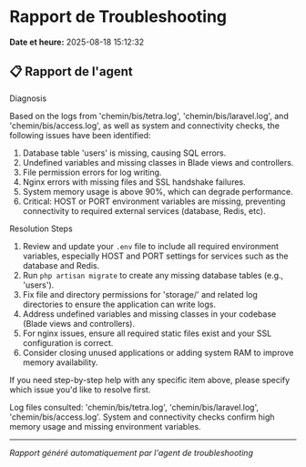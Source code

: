 # Rapport de Troubleshooting

**Date et heure:** 2025-08-18 15:12:32

## 📋 Rapport de l'agent

Diagnosis

Based on the logs from 'chemin/bis/tetra.log', 'chemin/bis/laravel.log', and 'chemin/bis/access.log', as well as system and connectivity checks, the following issues have been identified:

1. Database table 'users' is missing, causing SQL errors.
2. Undefined variables and missing classes in Blade views and controllers.
3. File permission errors for log writing.
4. Nginx errors with missing files and SSL handshake failures.
5. System memory usage is above 90%, which can degrade performance.
6. Critical: HOST or PORT environment variables are missing, preventing connectivity to required external services (database, Redis, etc).

Resolution Steps

1. Review and update your `.env` file to include all required environment variables, especially HOST and PORT settings for services such as the database and Redis.
2. Run `php artisan migrate` to create any missing database tables (e.g., 'users').
3. Fix file and directory permissions for 'storage/' and related log directories to ensure the application can write logs.
4. Address undefined variables and missing classes in your codebase (Blade views and controllers).
5. For nginx issues, ensure all required static files exist and your SSL configuration is correct.
6. Consider closing unused applications or adding system RAM to improve memory availability.

If you need step-by-step help with any specific item above, please specify which issue you'd like to resolve first.

Log files consulted: 'chemin/bis/tetra.log', 'chemin/bis/laravel.log', 'chemin/bis/access.log'.
System and connectivity checks confirm high memory usage and missing environment variables.

---
*Rapport généré automatiquement par l'agent de troubleshooting*
